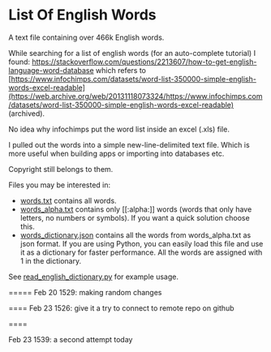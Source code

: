 List Of English Words
=============

A text file containing over 466k English words.

While searching for a list of english words (for an auto-complete tutorial)
I found: https://stackoverflow.com/questions/2213607/how-to-get-english-language-word-database which refers to [https://www.infochimps.com/datasets/word-list-350000-simple-english-words-excel-readable](https://web.archive.org/web/20131118073324/https://www.infochimps.com/datasets/word-list-350000-simple-english-words-excel-readable) (archived).

No idea why infochimps put the word list inside an excel (.xls) file.

I pulled out the words into a simple new-line-delimited text file.
Which is more useful when building apps or importing into databases etc.

Copyright still belongs to them.

Files you may be interested in:

-  [words.txt](words.txt) contains all words.
-  [words_alpha.txt](words_alpha.txt) contains only [[:alpha:]] words (words that only have letters, no numbers or symbols). If you want a quick solution choose this.
-  [words_dictionary.json](words_dictionary.json) contains all the words from words_alpha.txt as json format. 
If you are using Python, you can easily load this file and use it as a dictionary for faster performance. All the words are assigned with 1 in the dictionary.

See [read_english_dictionary.py](read_english_dictionary.py) for example usage.


===== 
Feb 20 1529: making random changes

====
Feb 23 1526: give it a try to connect to remote repo on github

==== 

Feb 23 1539: a second attempt today